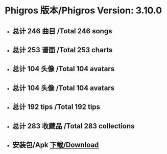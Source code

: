 
# Phigros 版本/Phigros Version:  3.10.0

- ## 总计 246 曲目 /Total 246 songs

- ## 总计 253 谱面 /Total 253 charts

- ## 总计 104 头像 /Total 104 avatars

- ## 总计 104 头像 /Total 104 avatars


- ## 总计 192 tips /Total 192 tips


- ## 总计 283 收藏品 /Total 283 collections


- ## 安装包/Apk [下载/Download](https://github.com/Po6647A/WebAssests/releases/download/3.10.0/2649.apk)

